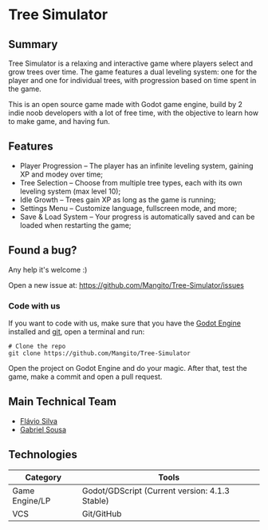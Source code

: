 # Tree Simulator

## Summary

Tree Simulator is a relaxing and interactive game where players select and grow trees over time. The game features a dual leveling system: one for the player and one for individual trees, with progression based on time spent in the game.

This is an open source game made with Godot game engine, build by 2 indie noob developers with a lot of free time, with the objective to learn how to make game, and having fun.

## Features

- Player Progression – The player has an infinite leveling system, gaining XP and modey over time;
- Tree Selection – Choose from multiple tree types, each with its own leveling system (max level 10);
- Idle Growth – Trees gain XP as long as the game is running;
- Settings Menu – Customize language, fullscreen mode, and more;
- Save & Load System – Your progress is automatically saved and can be loaded when restarting the game;

## Found a bug?

Any help it's welcome :)

Open a new issue at: https://github.com/Mangito/Tree-Simulator/issues

### Code with us

If you want to code with us, make sure that you have the [Godot Engine](https://godotengine.org/) installed and [git](https://git-scm.com/), open a terminal and run:


```shell
# Clone the repo
git clone https://github.com/Mangito/Tree-Simulator  
```

Open the project on Godot Engine and do your magic. After that, test the game, make a commit and open a pull request.

## Main Technical Team

- [Flávio Silva](https://github.com/201flaviosilva)
- [Gabriel Sousa](https://github.com/Gabriel-Sous-a)

## Technologies

| Category       | Tools                                          |
| -------------- | ---------------------------------------------- |
| Game Engine/LP | Godot/GDScript (Current version: 4.1.3 Stable) |
| VCS            | Git/GitHub                                     |


